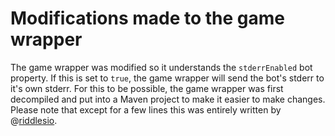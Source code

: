 # Modifications made to the game wrapper
The game wrapper was modified so it understands the `stderrEnabled` bot property. If this is set to `true`, the game wrapper will send the bot's stderr to it's own stderr. For this to be possible, the game wrapper was first decompiled and put into a Maven project to make it easier to make changes. Please note that except for a few lines this was entirely written by @[riddlesio](https://github.com/riddlesio).
